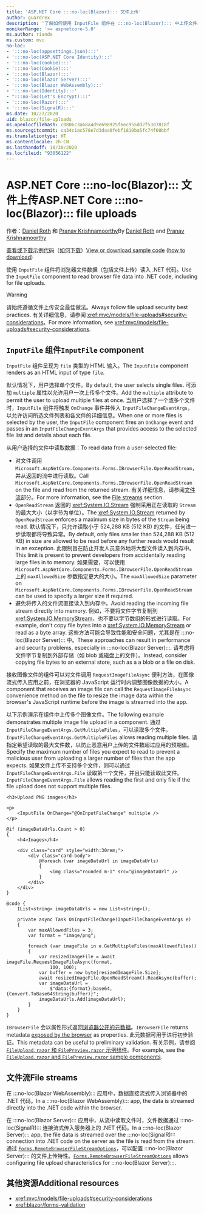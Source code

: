 ```yaml
---
title: 'ASP.NET Core :::no-loc(Blazor)::: 文件上传'
author: guardrex
description: '了解如何使用 InputFile 组件在 :::no-loc(Blazor)::: 中上传文件。'
monikerRange: '>= aspnetcore-5.0'
ms.author: riande
ms.custom: mvc
no-loc:
- ':::no-loc(appsettings.json):::'
- ':::no-loc(ASP.NET Core Identity):::'
- ':::no-loc(cookie):::'
- ':::no-loc(Cookie):::'
- ':::no-loc(Blazor):::'
- ':::no-loc(Blazor Server):::'
- ':::no-loc(Blazor WebAssembly):::'
- ':::no-loc(Identity):::'
- ":::no-loc(Let's Encrypt):::"
- ':::no-loc(Razor):::'
- ':::no-loc(SignalR):::'
ms.date: 10/27/2020
uid: blazor/file-uploads
ms.openlocfilehash: c0806c3a68a4d9e698925f6ec955dd2f53d7818f
ms.sourcegitcommit: ca34c1ac578e7d3daa0febf1810ba5fc74f60bbf
ms.translationtype: HT
ms.contentlocale: zh-CN
ms.lasthandoff: 10/30/2020
ms.locfileid: "93056122"
---
```

# <a name="aspnet-core-no-locblazor-file-uploads"></a><span data-ttu-id="ec1a1-103">ASP.NET Core :::no-loc(Blazor)::: 文件上传</span><span class="sxs-lookup"><span data-stu-id="ec1a1-103">ASP.NET Core :::no-loc(Blazor)::: file uploads</span></span>

<span data-ttu-id="ec1a1-104">作者：[Daniel Roth](https://github.com/danroth27) 和 [Pranav Krishnamoorthy](https://github.com/pranavkm)</span><span class="sxs-lookup"><span data-stu-id="ec1a1-104">By [Daniel Roth](https://github.com/danroth27) and [Pranav Krishnamoorthy](https://github.com/pranavkm)</span></span>

<span data-ttu-id="ec1a1-105">[查看或下载示例代码](https://github.com/dotnet/AspNetCore.Docs/tree/master/aspnetcore/blazor/file-uploads/samples/)（[如何下载](xref:index#how-to-download-a-sample)）</span><span class="sxs-lookup"><span data-stu-id="ec1a1-105">[View or download sample code](https://github.com/dotnet/AspNetCore.Docs/tree/master/aspnetcore/blazor/file-uploads/samples/) ([how to download](xref:index#how-to-download-a-sample))</span></span>

<span data-ttu-id="ec1a1-106">使用 `InputFile` 组件将浏览器文件数据（包括文件上传）读入 .NET 代码。</span><span class="sxs-lookup"><span data-stu-id="ec1a1-106">Use the `InputFile` component to read browser file data into .NET code, including for file uploads.</span></span>

> [!WARNING]
> <span data-ttu-id="ec1a1-107">请始终遵循文件上传安全最佳做法。</span><span class="sxs-lookup"><span data-stu-id="ec1a1-107">Always follow file upload security best practices.</span></span> <span data-ttu-id="ec1a1-108">有关详细信息，请参阅 <xref:mvc/models/file-uploads#security-considerations>。</span><span class="sxs-lookup"><span data-stu-id="ec1a1-108">For more information, see <xref:mvc/models/file-uploads#security-considerations>.</span></span>

## <a name="inputfile-component"></a><span data-ttu-id="ec1a1-109">`InputFile` 组件</span><span class="sxs-lookup"><span data-stu-id="ec1a1-109">`InputFile` component</span></span>

<span data-ttu-id="ec1a1-110">`InputFile` 组件呈现为 `file` 类型的 HTML 输入。</span><span class="sxs-lookup"><span data-stu-id="ec1a1-110">The `InputFile` component renders as an HTML input of type `file`.</span></span>

<span data-ttu-id="ec1a1-111">默认情况下，用户选择单个文件。</span><span class="sxs-lookup"><span data-stu-id="ec1a1-111">By default, the user selects single files.</span></span> <span data-ttu-id="ec1a1-112">可添加 `multiple` 属性以允许用户一次上传多个文件。</span><span class="sxs-lookup"><span data-stu-id="ec1a1-112">Add the `multiple` attribute to permit the user to upload multiple files at once.</span></span> <span data-ttu-id="ec1a1-113">当用户选择了一个或多个文件时，`InputFile` 组件将触发 `OnChange` 事件并传入 `InputFileChangeEventArgs`，以允许访问所选文件列表和各文件的详细信息。</span><span class="sxs-lookup"><span data-stu-id="ec1a1-113">When one or more files is selected by the user, the `InputFile` component fires an `OnChange` event and passes in an `InputFileChangeEventArgs` that provides access to the selected file list and details about each file.</span></span>

<span data-ttu-id="ec1a1-114">从用户选择的文件中读取数据：</span><span class="sxs-lookup"><span data-stu-id="ec1a1-114">To read data from a user-selected file:</span></span>

* <span data-ttu-id="ec1a1-115">对文件调用 `Microsoft.AspNetCore.Components.Forms.IBrowserFile.OpenReadStream`，并从返回的流中进行读取。</span><span class="sxs-lookup"><span data-stu-id="ec1a1-115">Call `Microsoft.AspNetCore.Components.Forms.IBrowserFile.OpenReadStream` on the file and read from the returned stream.</span></span> <span data-ttu-id="ec1a1-116">有关详细信息，请参阅[文件流](#file-streams)部分。</span><span class="sxs-lookup"><span data-stu-id="ec1a1-116">For more information, see the [File streams](#file-streams) section.</span></span>
* <span data-ttu-id="ec1a1-117">`OpenReadStream` 返回的 <xref:System.IO.Stream> 强制采用正在读取的 `Stream` 的最大大小（以字节为单位）。</span><span class="sxs-lookup"><span data-stu-id="ec1a1-117">The <xref:System.IO.Stream> returned by `OpenReadStream` enforces a maximum size in bytes of the `Stream` being read.</span></span> <span data-ttu-id="ec1a1-118">默认情况下，只允许读取小于 524,288 KB (512 KB) 的文件，任何进一步读取都将导致异常。</span><span class="sxs-lookup"><span data-stu-id="ec1a1-118">By default, only files smaller than 524,288 KB (512 KB) in size are allowed to be read before any further reads would result in an exception.</span></span> <span data-ttu-id="ec1a1-119">此限制旨在防止开发人员意外地将大型文件读入到内存中。</span><span class="sxs-lookup"><span data-stu-id="ec1a1-119">This limit is present to prevent developers from accidentally reading large files in to memory.</span></span> <span data-ttu-id="ec1a1-120">如果需要，可以使用 `Microsoft.AspNetCore.Components.Forms.IBrowserFile.OpenReadStream` 上的 `maxAllowedSize` 参数指定更大的大小。</span><span class="sxs-lookup"><span data-stu-id="ec1a1-120">The `maxAllowedSize` parameter on `Microsoft.AspNetCore.Components.Forms.IBrowserFile.OpenReadStream` can be used to specify a larger size if required.</span></span>
* <span data-ttu-id="ec1a1-121">避免将传入的文件流直接读入到内存中。</span><span class="sxs-lookup"><span data-stu-id="ec1a1-121">Avoid reading the incoming file stream directly into memory.</span></span> <span data-ttu-id="ec1a1-122">例如，不要将文件字节复制到 <xref:System.IO.MemoryStream>，也不要以字节数组的形式进行读取。</span><span class="sxs-lookup"><span data-stu-id="ec1a1-122">For example, don't copy file bytes into a <xref:System.IO.MemoryStream> or read as a byte array.</span></span> <span data-ttu-id="ec1a1-123">这些方法可能会导致性能和安全问题，尤其是在 :::no-loc(Blazor Server)::: 中。</span><span class="sxs-lookup"><span data-stu-id="ec1a1-123">These approaches can result in performance and security problems, especially in :::no-loc(Blazor Server):::.</span></span> <span data-ttu-id="ec1a1-124">请考虑将文件字节复制到外部存储（如 blob 或磁盘上的文件）。</span><span class="sxs-lookup"><span data-stu-id="ec1a1-124">Instead, consider copying file bytes to an external store, such as a a blob or a file on disk.</span></span>

<span data-ttu-id="ec1a1-125">接收图像文件的组件可以对文件调用 `RequestImageFileAsync` 便利方法，在图像流式传入应用之前，在浏览器的 JavaScript 运行时内调整图像数据的大小。</span><span class="sxs-lookup"><span data-stu-id="ec1a1-125">A component that receives an image file can call the `RequestImageFileAsync` convenience method on the file to resize the image data within the browser's JavaScript runtime before the image is streamed into the app.</span></span>

<span data-ttu-id="ec1a1-126">以下示例演示在组件中上传多个图像文件。</span><span class="sxs-lookup"><span data-stu-id="ec1a1-126">The following example demonstrates multiple image file upload in a component.</span></span> <span data-ttu-id="ec1a1-127">通过 `InputFileChangeEventArgs.GetMultipleFiles`，可以读取多个文件。</span><span class="sxs-lookup"><span data-stu-id="ec1a1-127">`InputFileChangeEventArgs.GetMultipleFiles` allows reading multiple files.</span></span> <span data-ttu-id="ec1a1-128">请指定希望读取的最大文件数，以防止恶意用户上传的文件数超过应用的预期值。</span><span class="sxs-lookup"><span data-stu-id="ec1a1-128">Specify the maximum number of files you expect to read to prevent a malicious user from uploading a larger number of files than the app expects.</span></span> <span data-ttu-id="ec1a1-129">如果文件上传不支持多个文件，则可以通过 `InputFileChangeEventArgs.File` 读取第一个文件，并且只能读取此文件。</span><span class="sxs-lookup"><span data-stu-id="ec1a1-129">`InputFileChangeEventArgs.File` allows reading the first and only file if the file upload does not support multiple files.</span></span>

```razor
<h3>Upload PNG images</h3>

<p>
    <InputFile OnChange="@OnInputFileChange" multiple />
</p>

@if (imageDataUrls.Count > 0)
{
    <h4>Images</h4>

    <div class="card" style="width:30rem;">
        <div class="card-body">
            @foreach (var imageDataUrl in imageDataUrls)
            {
                <img class="rounded m-1" src="@imageDataUrl" />
            }
        </div>
    </div>
}

@code {
    IList<string> imageDataUrls = new List<string>();

    private async Task OnInputFileChange(InputFileChangeEventArgs e)
    {
        var maxAllowedFiles = 3;
        var format = "image/png";

        foreach (var imageFile in e.GetMultipleFiles(maxAllowedFiles))
        {
            var resizedImageFile = await imageFile.RequestImageFileAsync(format, 
                100, 100);
            var buffer = new byte[resizedImageFile.Size];
            await resizedImageFile.OpenReadStream().ReadAsync(buffer);
            var imageDataUrl = 
                $"data:{format};base64,{Convert.ToBase64String(buffer)}";
            imageDataUrls.Add(imageDataUrl);
        }
    }
}
```

<span data-ttu-id="ec1a1-130">`IBrowserFile` 会以属性形式返回[浏览器公开的元数据](https://developer.mozilla.org/docs/Web/API/File#Instance_properties)。</span><span class="sxs-lookup"><span data-stu-id="ec1a1-130">`IBrowserFile` returns metadata [exposed by the browser](https://developer.mozilla.org/docs/Web/API/File#Instance_properties) as properties.</span></span> <span data-ttu-id="ec1a1-131">此元数据可用于进行初步验证。</span><span class="sxs-lookup"><span data-stu-id="ec1a1-131">This metadata can be useful to preliminary validation.</span></span> <span data-ttu-id="ec1a1-132">有关示例，请参阅 [`FileUpload.razor` 和 `FilePreview.razor` 示例组件](https://github.com/dotnet/AspNetCore.Docs/tree/master/aspnetcore/blazor/file-uploads/samples/)。</span><span class="sxs-lookup"><span data-stu-id="ec1a1-132">For example, see the [`FileUpload.razor` and `FilePreview.razor` sample components](https://github.com/dotnet/AspNetCore.Docs/tree/master/aspnetcore/blazor/file-uploads/samples/).</span></span>

## <a name="file-streams"></a><span data-ttu-id="ec1a1-133">文件流</span><span class="sxs-lookup"><span data-stu-id="ec1a1-133">File streams</span></span>

<span data-ttu-id="ec1a1-134">在 :::no-loc(Blazor WebAssembly)::: 应用中，数据直接流式传入浏览器中的 .NET 代码。</span><span class="sxs-lookup"><span data-stu-id="ec1a1-134">In a :::no-loc(Blazor WebAssembly)::: app, the data is streamed directly into the .NET code within the browser.</span></span>

<span data-ttu-id="ec1a1-135">在 :::no-loc(Blazor Server)::: 应用中，从流中读取文件时，文件数据通过 :::no-loc(SignalR)::: 连接流式传入服务器上的 .NET 代码。</span><span class="sxs-lookup"><span data-stu-id="ec1a1-135">In a :::no-loc(Blazor Server)::: app, the file data is streamed over the :::no-loc(SignalR)::: connection into .NET code on the server as the file is read from the stream.</span></span> <span data-ttu-id="ec1a1-136">通过 [`Forms.RemoteBrowserFileStreamOptions`](https://github.com/dotnet/aspnetcore/blob/master/src/Components/Web/src/Forms/InputFile/RemoteBrowserFileStreamOptions.cs)，可以配置 :::no-loc(Blazor Server)::: 的文件上传特性。</span><span class="sxs-lookup"><span data-stu-id="ec1a1-136">[`Forms.RemoteBrowserFileStreamOptions`](https://github.com/dotnet/aspnetcore/blob/master/src/Components/Web/src/Forms/InputFile/RemoteBrowserFileStreamOptions.cs) allows configuring file upload characteristics for :::no-loc(Blazor Server):::.</span></span>

## <a name="additional-resources"></a><span data-ttu-id="ec1a1-137">其他资源</span><span class="sxs-lookup"><span data-stu-id="ec1a1-137">Additional resources</span></span>

* <xref:mvc/models/file-uploads#security-considerations>
* <xref:blazor/forms-validation>
